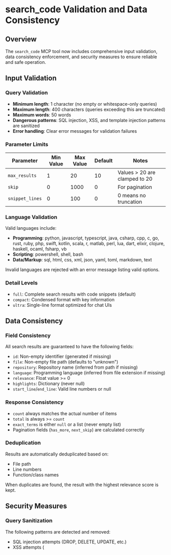 # search_code Validation and Data Consistency

## Overview

The `search_code` MCP tool now includes comprehensive input validation, data consistency enforcement, and security measures to ensure reliable and safe operation.

## Input Validation

### Query Validation
- **Minimum length**: 1 character (no empty or whitespace-only queries)
- **Maximum length**: 400 characters (queries exceeding this are truncated)
- **Maximum words**: 50 words
- **Dangerous patterns**: SQL injection, XSS, and template injection patterns are sanitized
- **Error handling**: Clear error messages for validation failures

### Parameter Limits

| Parameter | Min Value | Max Value | Default | Notes |
|-----------|-----------|-----------|---------|-------|
| `max_results` | 1 | 20 | 10 | Values > 20 are clamped to 20 |
| `skip` | 0 | 1000 | 0 | For pagination |
| `snippet_lines` | 0 | 100 | 0 | 0 means no truncation |

### Language Validation
Valid languages include:
- **Programming**: python, javascript, typescript, java, csharp, cpp, c, go, rust, ruby, php, swift, kotlin, scala, r, matlab, perl, lua, dart, elixir, clojure, haskell, ocaml, fsharp, vb
- **Scripting**: powershell, shell, bash
- **Data/Markup**: sql, html, css, xml, json, yaml, toml, markdown, text

Invalid languages are rejected with an error message listing valid options.

### Detail Levels
- `full`: Complete search results with code snippets (default)
- `compact`: Condensed format with key information
- `ultra`: Single-line format optimized for chat UIs

## Data Consistency

### Field Consistency
All search results are guaranteed to have the following fields:
- `id`: Non-empty identifier (generated if missing)
- `file`: Non-empty file path (defaults to "unknown")
- `repository`: Repository name (inferred from path if missing)
- `language`: Programming language (inferred from file extension if missing)
- `relevance`: Float value >= 0
- `highlights`: Dictionary (never null)
- `start_line`/`end_line`: Valid line numbers or null

### Response Consistency
- `count` always matches the actual number of items
- `total` is always >= `count`
- `exact_terms` is either `null` or a list (never empty list)
- Pagination fields (`has_more`, `next_skip`) are calculated correctly

### Deduplication
Results are automatically deduplicated based on:
- File path
- Line numbers
- Function/class names

When duplicates are found, the result with the highest relevance score is kept.

## Security Measures

### Query Sanitization
The following patterns are detected and removed:
- SQL injection attempts (DROP, DELETE, UPDATE, etc.)
- XSS attempts (<script>, javascript:, event handlers)
- Template injection (${}, {{}})
- Command injection attempts

### Input Type Safety
- All parameters are validated for correct types
- String inputs are properly escaped
- Numeric inputs are bounded to safe ranges
- Lists are validated element-by-element

### Repository Path Sanitization
- Dangerous characters are removed from repository names
- Path traversal attempts are blocked
- Maximum length enforced (200 characters)

## Error Handling

### Validation Errors
When validation fails, the response includes:
```json
{
  "ok": false,
  "error": "Validation failed: Query cannot be empty or whitespace-only"
}
```

### Partial Validation
For non-critical validation issues (e.g., over-limit values that can be clamped), the tool:
1. Adjusts the parameter to a valid value
2. Logs a warning
3. Continues processing

## Performance Considerations

### Clamping vs Rejection
- `max_results` > 20: Clamped to 20 (not rejected)
- `snippet_lines` > 100: Clamped to 100
- Query length > 400: Truncated to 400 characters

This approach ensures the tool remains usable even with slightly invalid inputs.

### Pagination Consistency
The tool ensures pagination works correctly:
- Results are never duplicated across pages
- `skip` + `count` never exceeds `total`
- `next_skip` is calculated correctly for sequential pagination

## Testing

Comprehensive tests cover:
- Empty and whitespace-only query rejection
- Query length and word count limits
- Dangerous pattern sanitization
- Parameter type validation and bounds checking
- Language validation with case insensitivity
- Data consistency enforcement
- Deduplication logic
- Pagination consistency

See `tests/test_search_validation.py` for the complete test suite.

## Migration Notes

### Breaking Changes
1. Empty queries are now rejected (previously accepted)
2. `max_results` > 20 is now clamped to 20 (previously accepted up to 50)
3. Negative `max_results` and `skip` values are rejected
4. Invalid languages are rejected (previously accepted)

### Non-Breaking Improvements
1. Automatic field consistency (missing fields are added with defaults)
2. Language inference from file extensions
3. Repository inference from file paths
4. Automatic deduplication of results
5. Consistent response structure

## Example Usage

### Valid Request
```python
result = await search_code(
    query="find python functions",  # Valid query
    language="python",              # Valid language
    max_results=15,                 # Within limits
    skip=0,                        # Valid pagination
    detail_level="compact"         # Valid detail level
)
```

### Request with Validation
```python
# This request has issues that will be handled:
result = await search_code(
    query="  ",          # Will be rejected - empty
    language="PYTHON",   # Will be normalized to "python"
    max_results=50,      # Will be clamped to 20
    skip=-10,           # Will be set to 0
    detail_level="FULL" # Will be normalized to "full"
)
```

## Recommendations

1. **Always handle validation errors**: Check the `ok` field in responses
2. **Use appropriate detail levels**: Use `compact` or `ultra` for large result sets
3. **Implement pagination properly**: Use `next_skip` from responses
4. **Validate inputs client-side**: Reduce server load by pre-validating
5. **Monitor validation warnings**: Check logs for clamped values